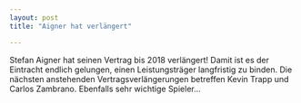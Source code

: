 ```yaml
---
layout: post
title: "Aigner hat verlängert"

---
```


Stefan Aigner hat seinen Vertrag bis 2018 verlängert! Damit ist es der Eintracht endlich gelungen, einen Leistungsträger langfristig zu binden. Die nächsten anstehenden Vertragsverlängerungen betreffen Kevin Trapp und Carlos Zambrano. Ebenfalls sehr wichtige Spieler...


